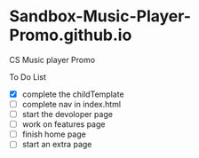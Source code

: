 # Sandbox-Music-Player-Promo.github.io
CS Music player Promo 

To Do List 
- [x] complete the childTemplate
- [ ] complete nav in index.html
- [ ] start the devoloper page
- [ ] work on features page
- [ ] finish home page
- [ ] start an extra page